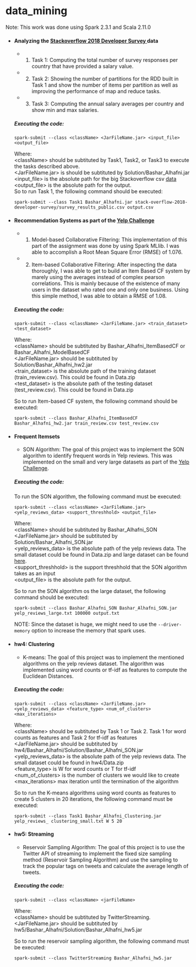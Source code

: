 # data_mining
Note: This work was done using Spark 2.3.1 and Scala 2.11.0
* #### Analyzing the [Stackoverflow 2018 Developer Survey ](https://www.kaggle.com/stackoverflow/stack-overflow-2018-developer-survey) data ####
  * 1) Task 1: Computing the total number of survey responses per country that have provided a salary value.
  * 2) Task 2: Showing the number of partitions for the RDD built in Task 1 and show the number of items per partition as well as improving the performance of map and reduce tasks.
  * 3) Task 3: Computing the annual salary averages per country and show min and max salaries.
  
  ##### Executing the code:
  ```
  spark-submit --class <className> <JarFileName.jar> <input_file> <output_file>
  ```
  Where:<br/>
  \<className> should be subtituted by Task1, Task2, or Task3 to execute the tasks described above. <br />
  <JarFileName.jar> is should be subtituted by Solution/Bashar_Alhafni.jar <br />
  <input_file> is the absolute path for the big Stackoverflow csv [data](https://www.kaggle.com/stackoverflow/stack-overflow-2018-developer-survey)<br />
  <output_file> is the absolute path for the output. <br />
  So to run Task 1, the following command should be executed:
  ```
  spark-submit --class Task1 Bashar_Alhafni.jar stack-overflow-2018-developer-survey/survey_results_public.csv output.csv
  ```
   
  
* #### Recommendation Systems as part of the [Yelp Challenge](https://www.yelp.com/dataset/challenge) ####
  
  * 1) Model-based Collaborative Filtering:
    This implementation of this part of the assignment was done by using Spark MLlib. I was able to accomplish a Root Mean Square Error (RMSE) of 1.076.

  * 2) Item-based Collaborative Filtering: After inspecting the data thoroughly, I was able to get to build an Item Based CF system by marely using the averages instead of complex pearson correlations. This is mainly because of the existence of many users in the dataset who rated one and only one business. 
 Using this simple method, I was able to obtain a RMSE of 1.08.

  ##### Executing the code:
  
  ```
  spark-submit --class <className> <JarFileName.jar> <train_dataset> <test_dataset>
  ```
  Where:<br/>
  \<className> should be subtituted by Bashar_Alhafni_ItemBasedCF or Bashar_Alhafni_ModelBasedCF <br />
  <JarFileName.jar> should be subtituted by Solution/Bashar_Alhafni_hw2.jar <br />
  <train_dataset> is the absolute path of the training dataset (train_review.csv). This could be found in Data.zip <br />
  <test_dataset> is the absolute path of the testing dataset (test_review.csv). This could be found in Data.zip <br />
  
  So to run Item-based CF system, the following command should be executed:
  
   ```
   spark-submit --class Bashar_Alhafni_ItemBasedCF Bashar_Alhafni_hw2.jar train_review.csv test_review.csv
   ```

* #### Frequent Itemsets ####
  
  * SON Algorithm: The goal of this project was to implement the SON algorithm to identify frequent words in Yelp reviews. This was implemented on the small and very large datasets as part of the [Yelp Challenge](https://www.yelp.com/dataset/challenge).
  
   ##### Executing the code:
  
    To run the SON algorithm, the following command must be executed:
    ```
    spark-submit --class <className> <JarFileName.jar> <yelp_reviews_data> <support_threshhold> <output_file>
    ```
     Where:<br/>
    \<className> should be subtituted by Bashar_Alhafni_SON  <br />
    <JarFileName.jar> should be subtituted by Solution/Bashar_Alhafni_SON.jar <br />
    <yelp_reviews_data> is the absolute path of the yelp reviews data. The small dataset could be found in Data.zip and large dataset can be found [here](https://drive.google.com/file/d/1Yi2iy5jV96Q8q6FAitw8WWeeZe8hT1Nj/view). <br/>
    <support_threshhold> is the support threshhold that the SON algorithm takes as an input<br />
     <output_file> is the absolute path for the output. <br />

     So to run the SON algorithm os the large dataset, the following command should be executed:
    ```
    spark-submit --class Bashar_Alhafni_SON Bashar_Alhafni_SON.jar yelp_reviews_large.txt 100000 output.txt
    ```

    NOTE: Since the dataset is huge, we might need to use the ```--driver-memory``` option to increase the memory that spark uses.

* #### hw4: Clustering ####
  * K-means: The goal of this project was to implement the mentioned algorithms on the yelp reviews dataset. The algorithm was implemented using word counts or tf-idf as features to compute the Euclidean Distances. 
   
   ##### Executing the code:
   
    ```
    spark-submit --class <className> <JarFileName.jar> <yelp_reviews_data> <feature_type> <num_of_clusters> <max_iterations>
    ```
    
    Where:<br/>
    \<className> should be subtituted by Task 1 or Task 2. Task 1 for word counts as features and Task 2 for tf-idf as features<br />
    <JarFileName.jar> should be subtituted by hw4/Bashar_Alhafni/Solution/Bashar_Alhafni_SON.jar <br />
    <yelp_reviews_data> is the absolute path of the yelp reviews data. The small dataset could be found in hw4/Data.zip<br/>
    <feature_type> is W for word counts or T for tf-idf <br />
    <num_of_clusters> is the number of clusters we would like to create<br />
    <max_iterations> max iteration until the termination of the algorithm <br />

    So to run the K-means algorithms using word counts as features to create 5 clusters in 20 iterations, the following command must be executed:
    
    ```
    spark-submit --class Task1 Bashar_Alhafni_Clustering.jar yelp_reviews_ clustering_small.txt W 5 20
    ```

   
* #### hw5: Streaming ####
  * Reservoir Sampling Algorithm: The goal of this project is to use the Twitter API of streaming to implement the fixed size sampling method (Reservoir Sampling Algorithm) and use the sampling to track the popular tags on tweets and calculate the average length of tweets.
  
   ##### Executing the code:
   
   ```
   spark-submit --class <className> <jarFileName>
   ```
   
   Where:<br/>
    \<className> should be subtituted by TwitterStreaming. <br />
    <JarFileName.jar> should be subtituted by hw5/Bashar_Alhafni/Solution/Bashar_Alhafni_hw5.jar <br />
   
   So to run the reservoir sampling algorithm, the following command must be executed:
   
   ```
   spark-submit --class TwitterStreaming Bashar_Alhafni_hw5.jar
   ```
  
